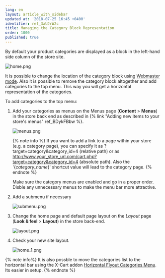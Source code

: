 ```yaml
---
lang: en
layout: article_with_sidebar
updated_at: '2018-07-25 16:45 +0400'
identifier: ref_3aUJrW2c
title: Managing the Category Block Representation
order: 1000
published: true
---
```

By default your product categories are displayed as a block in the left-hand side column of the store site. 

![home.png]({{site.baseurl}}/attachments/ref_6rpDdput/home.png)

It is possible to change the location of the category block using [Webmaster mode](https://devs.x-cart.com/webinars_and_video_tutorials/using_webmaster_mode_in_x-cart_5.html "Product Categories"). Also it is possible to remove the category block altogether and add categories to the top menu. This way you will get a horizontal representation of the categories. 

To add categories to the top menu:

1. Add your categories as menus on the Menus page (**Content** > **Menus**) in the store back end as described in {% link "Adding new items to your store's menus" ref_BDykFBbw %}.

   ![menus.png]({{site.baseurl}}/attachments/ref_6rpDdput/menus.png)

   {% note info %}
   If you want to add a link to a page within your store (e.g. a category page), you can specify it as ?target=category&category_id=4 (relative path) or as http://www.your_store_url.com/cart.php?target=category&category_id=4 (absolute path).
   Also the '{_category_name_}' shortcut value will lead to the category page.
   {% endnote %}

   Make sure the category menus are enabled and go in a proper order. Disble any unnecessary menus to make the menu bar more attractive.

2. Add a submenu if necessary

   ![submenu.png]({{site.baseurl}}/attachments/ref_6rpDdput/submenu.png)

3. Change the home page and default page layout on the _Layout_ page (**Look & feel** > **Layout**) in the store back-end.

   ![layout.png]({{site.baseurl}}/attachments/ref_6rpDdput/layout.png)

4. Check your new site layout.

   ![home_1.png]({{site.baseurl}}/attachments/ref_6rpDdput/home_1.png)
   
{% note info%}
It is also possble to move the categories list to the horizontal bar using the X-Cart addon [Horizontal Flyout Categories Menu](https://market.x-cart.com/addons/horizontal-flyout-categories-menu.html "Product Categories"). Its easier in setup.
{% endnote %}
